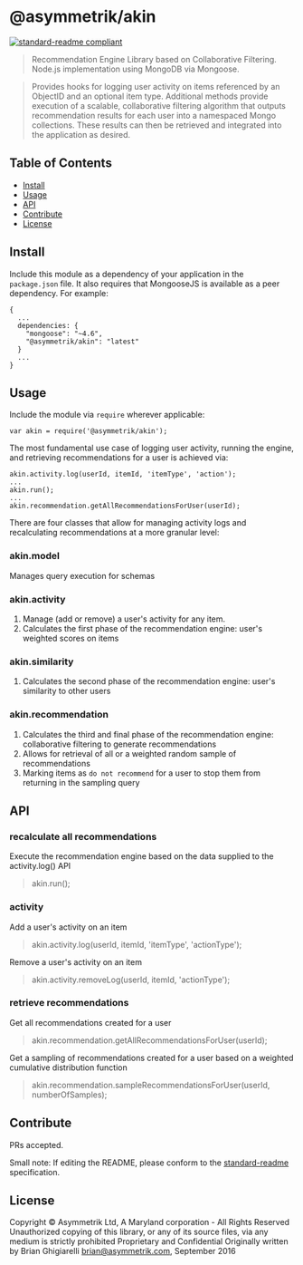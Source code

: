 # @asymmetrik/akin

[![standard-readme compliant](https://img.shields.io/badge/standard--readme-OK-green.svg?style=flat-square)](https://github.com/RichardLitt/standard-readme)

> Recommendation Engine Library based on Collaborative Filtering. Node.js implementation using MongoDB via Mongoose.

> Provides hooks for logging user activity on items referenced by an ObjectID and an optional item type. Additional methods provide execution of a scalable, collaborative filtering algorithm that outputs recommendation results for each user into a namespaced Mongo collections. These results can then be retrieved and integrated into the application as desired.

## Table of Contents

- [Install](#install)
- [Usage](#usage)
- [API](#api)
- [Contribute](#contribute)
- [License](#license)

## Install

Include this module as a dependency of your application in the `package.json` file. It also requires that MongooseJS is available as a peer dependency. For example:
```
{
  ...
  dependencies: {
    "mongoose": "~4.6",
    "@asymmetrik/akin": "latest"
  }
  ...
}
```

## Usage

Include the module via `require` wherever applicable:
```
var akin = require('@asymmetrik/akin');
```

The most fundamental use case of logging user activity, running the engine, and retrieving recommendations for a user is achieved via:
```
akin.activity.log(userId, itemId, 'itemType', 'action');
...
akin.run();
...
akin.recommendation.getAllRecommendationsForUser(userId);
```

There are four classes that allow for managing activity logs and recalculating recommendations at a more granular level:
### akin.model
Manages query execution for schemas

### akin.activity
1. Manage (add or remove) a user's activity for any item.
1. Calculates the first phase of the recommendation engine: user's weighted scores on items

### akin.similarity
1. Calculates the second phase of the recommendation engine: user's similarity to other users

### akin.recommendation
1. Calculates the third and final phase of the recommendation engine: collaborative filtering to generate recommendations
1. Allows for retrieval of all or a weighted random sample of recommendations
1. Marking items as `do not recommend` for a user to stop them from returning in the sampling query

## API

### recalculate all recommendations
Execute the recommendation engine based on the data supplied to the activity.log() API
> akin.run();

### activity
Add a user's activity on an item
> akin.activity.log(userId, itemId, 'itemType', 'actionType');

Remove a user's activity on an item
> akin.activity.removeLog(userId, itemId, 'actionType');

### retrieve recommendations
Get all recommendations created for a user
> akin.recommendation.getAllRecommendationsForUser(userId);

Get a sampling of recommendations created for a user based on a weighted cumulative distribution function
> akin.recommendation.sampleRecommendationsForUser(userId, numberOfSamples);

## Contribute

PRs accepted.

Small note: If editing the README, please conform to the [standard-readme](https://github.com/RichardLitt/standard-readme) specification.

## License

Copyright © Asymmetrik Ltd, A Maryland corporation - All Rights Reserved
Unauthorized copying of this library, or any of its source files, via any medium is strictly prohibited
Proprietary and Confidential
Originally written by Brian Ghigiarelli <brian@asymmetrik.com>, September 2016
